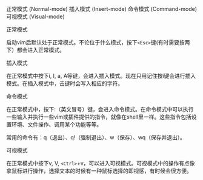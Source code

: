 正常模式 (Normal-mode) 
插入模式 (Insert-mode)
命令模式 (Command-mode)
可视模式 (Visual-mode)


正常模式

启动vim后默认处于正常模式。不论位于什么模式，按下`<Esc>`键(有时需要按两下）都会进入正常模式。

插入模式

在正常模式中按下i, I, a, A等键，会进入插入模式。现在只用记住按i键会进行插入模式。在插入模式中，击键时会写入相应的字符。

命令模式

在正常模式中，按下:（英文冒号）键，会进入命令模式。在命令模式中可以执行一些输入并执行一些vim或插件提供的指令，就像在shell里一样。这些指令包括设置环境、文件操作、调用某个功能等等。

常用的命令有：q（退出）、q!（强制退出）、w（保存）、wq（保存并退出）。

可视模式

在正常模式中按下v, V, `<Ctrl>`+v，可以进入可视模式。可视模式中的操作有点像拿鼠标进行操作，选择文本的时候有一种鼠标选择的即视感，有时候会很方便。
